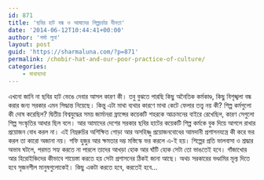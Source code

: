 ```yaml
---
id: 871
title: 'ছবির হাট বন্ধ ও আমাদের শিল্পচর্চার দীনতা'
date: '2014-06-12T10:44:41+00:00'
author: 'শর্মা লুনা'
layout: post
guid: 'https://sharmaluna.com/?p=871'
permalink: /chobir-hat-and-our-poor-practice-of-culture/
categories:
    - মাথাব্যাথা
---
```


এখনো জানি না ছবির হাট ভেঙে দেবার আসল কারণ কী। তবু বুঝতে পারছি কিছু অনৈতিক কর্মকাণ্ড, কিছু বিশৃঙ্খলা বন্ধ করার জন্য সরকার এমন সিদ্ধান্ত নিয়েছে। কিন্তু এটা মাথা ব্যথার কারণে মাথা কেটে ফেলার তত্ত্ব নয় কী? শিল্প কর্মগুলো কী দোষ করেছিল? দ্বিতীয় বিশ্বযুদ্ধের সময় জার্মানরা ফ্রান্সের কয়েকটি শহরকে আক্রমনের বাইরে রেখেছিল, কারণ সেগুলো শিল্প সংস্কৃতির আধার ছিল বলে। আর আমাদের দেশের সরকার ছবির হাটের কয়েকটি শিল্প কর্মকে বুক দিয়ে আগলে রাখার প্রয়োজন বোধ করল না। এই নিম্নরুচির অশিক্ষিত গোড়া আর অসহিষ্ণু প্রয়োজনবোধের আমদানী প্রশাসনযন্ত্রে কী করে ভর করল তা কারো অজানা নয়। শফি হুজুর আর ক্ষমতার দম্ভ মস্তিস্কে ভর করলে এ-ই হয়। শিল্পের প্রতি ভালবাসা ও শ্রদ্ধার অভাব ঘটলে, পরমত সহ্য করতে না পারলে তাদের আখড়া হোক আর ঘাঁটি হোক সেটা তো ভাঙতেই হবে। গাঁজাখোর আর হিরোইঞ্চিদের কীভাবে শায়েস্তা করতে হয় সেটা প্রশাসনের ঠিকই জানা আছে। অথচ সরকারের ভণ্ডামির মূল্য দিতে হবে সৃজনশীল মানুষগুলোকেই। কিছু একটা করতে হবে, করতেই হবে…